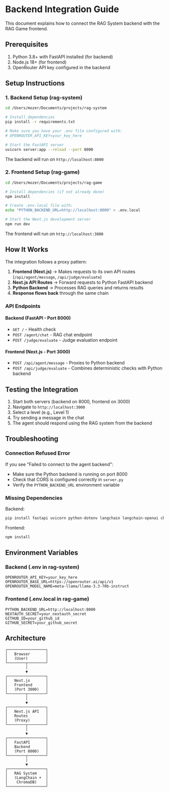 # Backend Integration Guide

This document explains how to connect the RAG System backend with the RAG Game frontend.

## Prerequisites

1. Python 3.8+ with FastAPI installed (for backend)
2. Node.js 18+ (for frontend)
3. OpenRouter API key configured in the backend

## Setup Instructions

### 1. Backend Setup (rag-system)

```bash
cd /Users/mozer/Documents/projects/rag-system

# Install dependencies
pip install -r requirements.txt

# Make sure you have your .env file configured with:
# OPENROUTER_API_KEY=your_key_here

# Start the FastAPI server
uvicorn server:app --reload --port 8000
```

The backend will run on `http://localhost:8000`

### 2. Frontend Setup (rag-game)

```bash
cd /Users/mozer/Documents/projects/rag-game

# Install dependencies (if not already done)
npm install

# Create .env.local file with:
echo "PYTHON_BACKEND_URL=http://localhost:8000" > .env.local

# Start the Next.js development server
npm run dev
```

The frontend will run on `http://localhost:3000`

## How It Works

The integration follows a proxy pattern:

1. **Frontend (Next.js)** → Makes requests to its own API routes (`/api/agent/message`, `/api/judge/evaluate`)
2. **Next.js API Routes** → Forward requests to Python FastAPI backend
3. **Python Backend** → Processes RAG queries and returns results
4. **Response flows back** through the same chain

### API Endpoints

#### Backend (FastAPI - Port 8000)

- `GET /` - Health check
- `POST /agent/chat` - RAG chat endpoint
- `POST /judge/evaluate` - Judge evaluation endpoint

#### Frontend (Next.js - Port 3000)

- `POST /api/agent/message` - Proxies to Python backend
- `POST /api/judge/evaluate` - Combines deterministic checks with Python backend

## Testing the Integration

1. Start both servers (backend on 8000, frontend on 3000)
2. Navigate to `http://localhost:3000`
3. Select a level (e.g., Level 1)
4. Try sending a message in the chat
5. The agent should respond using the RAG system from the backend

## Troubleshooting

### Connection Refused Error

If you see "Failed to connect to the agent backend":
- Make sure the Python backend is running on port 8000
- Check that CORS is configured correctly in `server.py`
- Verify the `PYTHON_BACKEND_URL` environment variable

### Missing Dependencies

Backend:
```bash
pip install fastapi uvicorn python-dotenv langchain langchain-openai chromadb
```

Frontend:
```bash
npm install
```

## Environment Variables

### Backend (.env in rag-system)
```
OPENROUTER_API_KEY=your_key_here
OPENROUTER_BASE_URL=https://openrouter.ai/api/v1
OPENROUTER_MODEL_NAME=meta-llama/llama-3.3-70b-instruct
```

### Frontend (.env.local in rag-game)
```
PYTHON_BACKEND_URL=http://localhost:8000
NEXTAUTH_SECRET=your_nextauth_secret
GITHUB_ID=your_github_id
GITHUB_SECRET=your_github_secret
```

## Architecture

```
┌─────────────────┐
│   Browser       │
│   (User)        │
└────────┬────────┘
         │
         ▼
┌─────────────────┐
│   Next.js       │
│   Frontend      │
│   (Port 3000)   │
└────────┬────────┘
         │
         ▼
┌─────────────────┐
│   Next.js API   │
│   Routes        │
│   (Proxy)       │
└────────┬────────┘
         │
         ▼
┌─────────────────┐
│   FastAPI       │
│   Backend       │
│   (Port 8000)   │
└────────┬────────┘
         │
         ▼
┌─────────────────┐
│   RAG System    │
│   (LangChain +  │
│    ChromaDB)    │
└─────────────────┘
```

